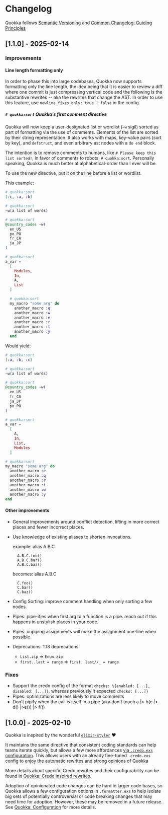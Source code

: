 # Changelog

Quokka follows [Semantic Versioning](https://semver.org) and
[Common Changelog: Guiding Principles](https://common-changelog.org/#12-guiding-principles)

## [1.1.0] - 2025-02-14

### Improvements

#### Line length formatting only

In order to phase this into large codebases, Quokka now supports formatting only the line length, the idea being that it is easier to review a diff where one commit is just compressing vertical code and the following is the substantive rewrites -- aka the rewrites that change the AST. In order to use this feature, use `newline_fixes_only: true | false` in the config. 

##### `# quokka:sort` Quokka's first comment directive

Quokka will now keep a user-designated list or wordlist (`~w` sigil) sorted as part of formatting via the use of comments. Elements of the list are sorted by their string representation. It also works with maps, key-value pairs (sort by key), and `defstruct`, and even arbitrary ast nodes with a `do end` block.

The intention is to remove comments to humans, like `# Please keep this list sorted!`, in favor of comments to robots: `# quokka:sort`. Personally speaking, Quokka is much better at alphabetical-order than I ever will be.

To use the new directive, put it on the line before a list or wordlist.

This example:

```elixir
# quokka:sort
[:c, :a, :b]

# quokka:sort
~w(a list of words)

# quokka:sort
@country_codes ~w(
  en_US
  po_PO
  fr_CA
  ja_JP
)

# quokka:sort
a_var =
  [
    Modules,
    In,
    A,
    List
  ]

  # quokka:sort
  my_macro "some arg" do
    another_macro :q
    another_macro :w
    another_macro :e
    another_macro :r
    another_macro :t
    another_macro :y
  end
```

Would yield:

```elixir
# quokka:sort
[:a, :b, :c]

# quokka:sort
~w(a list of words)

# quokka:sort
@country_codes ~w(
  en_US
  fr_CA
  ja_JP
  po_PO
)

# quokka:sort
a_var =
  [
    A,
    In,
    List,
    Modules
  ]

# quokka:sort
my_macro "some arg" do
  another_macro :e
  another_macro :q
  another_macro :r
  another_macro :t
  another_macro :w
  another_macro :y
end
```
#### Other improvements
- General improvements around conflict detection, lifting in more correct places and fewer incorrect places.
- Use knowledge of existing aliases to shorten invocations.

    example:
        alias A.B.C

        A.B.C.foo()
        A.B.C.bar()
        A.B.C.baz()

    becomes:
        alias A.B.C

        C.foo()
        C.bar()
        C.baz()

- Config Sorting: improve comment handling when only sorting a few nodes.
- Pipes: pipe-ifies when first arg to a function is a pipe. reach out if this happens in unstylish places in your code.
- Pipes: unpiping assignments will make the assignment one-line when possible
- Deprecations: 1.18 deprecations
  - `List.zip` => `Enum.zip`
  - `first..last = range` => `first..last//_ = range`

### Fixes

- Support the credo config of the format `checks: %{enabled: [...], disabled: [...]}`, whereas previously it expected `checks: [...]}`
- Pipes: optimizations are less likely to move comments
- Don't pipify when the call is itself in a pipe (aka don't touch a |> b(c |> d() |>e()) |> f())

## [1.0.0] - 2025-02-10

Quokka is inspired by the wonderful [`elixir-styler`](https://github.com/adobe/elixir-styler) :heart:

It maintains the same directive that consistent coding standards can help teams
iterate quickly, but allows a few more affordances
[via `.credo.exs` configuration](https://hexdocs.pm/credo/config_file.html).
This allows users with an already fine-tuned `.credo.exs` config to enjoy
the automatic rewrites and strong opinions of Quokka

More details about specific Credo rewrites and their configurability can be
found in [Quokka: Credo inspired rewrites](https://hexdocs.pm/quokka/readme.html#credo-inspired-rewrites).

Adoption of opinionated code changes can be hard in larger code bases, so
Quokka allows a few configuration options in `.formatter.exs` to help
isolate big sets of potentially controversial or code breaking changes that
may need time for adoption. However, these may be removed in a future release.
See [Quokka: Configuration](https://hexdocs.pm/quokka/readme.html#configuration)
for more details.
